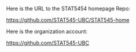  Here is the URL to the STAT5454 homepage Repo:
 
 https://github.com/STAT545-UBC/STAT545-home 

Here is the organization account: 

https://github.com/STAT545-UBC 
